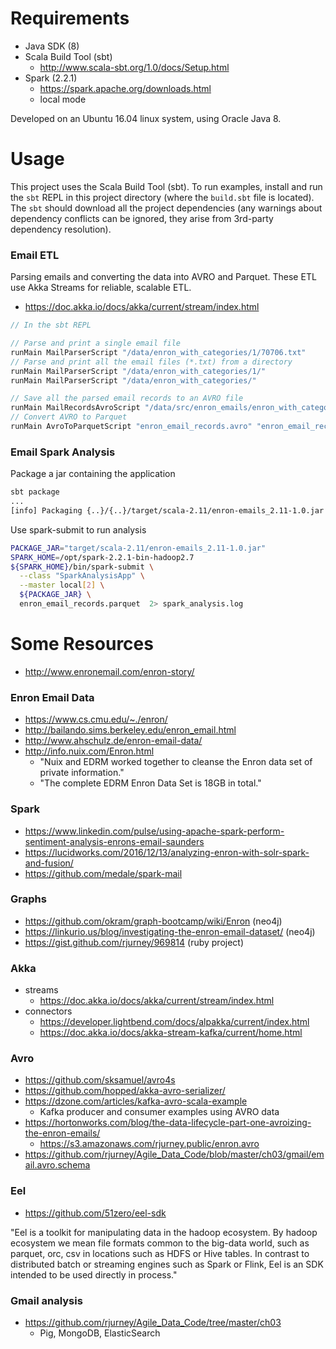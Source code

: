 
# Requirements

- Java SDK (8)
- Scala Build Tool (sbt)
  - http://www.scala-sbt.org/1.0/docs/Setup.html
- Spark (2.2.1)
  - https://spark.apache.org/downloads.html
  - local mode

Developed on an Ubuntu 16.04 linux system, using Oracle Java 8.

# Usage

This project uses the Scala Build Tool (sbt).  To run examples, install and run the `sbt` REPL in this project
directory (where the `build.sbt` file is located).  The `sbt` should download all the project dependencies (any
warnings about dependency conflicts can be ignored, they arise from 3rd-party dependency resolution).

### Email ETL

Parsing emails and converting the data into AVRO and Parquet.  These ETL use Akka Streams for reliable, scalable ETL.
- https://doc.akka.io/docs/akka/current/stream/index.html

```scala
// In the sbt REPL

// Parse and print a single email file
runMain MailParserScript "/data/enron_with_categories/1/70706.txt"
// Parse and print all the email files (*.txt) from a directory
runMain MailParserScript "/data/enron_with_categories/1/"
runMain MailParserScript "/data/enron_with_categories/"

// Save all the parsed email records to an AVRO file
runMain MailRecordsAvroScript "/data/src/enron_emails/enron_with_categories"
// Convert AVRO to Parquet
runMain AvroToParquetScript "enron_email_records.avro" "enron_email_records.parquet"
```

### Email Spark Analysis

Package a jar containing the application

```bash
sbt package
...
[info] Packaging {..}/{..}/target/scala-2.11/enron-emails_2.11-1.0.jar
```

Use spark-submit to run analysis
```bash
PACKAGE_JAR="target/scala-2.11/enron-emails_2.11-1.0.jar"
SPARK_HOME=/opt/spark-2.2.1-bin-hadoop2.7
${SPARK_HOME}/bin/spark-submit \
  --class "SparkAnalysisApp" \
  --master local[2] \
  ${PACKAGE_JAR} \
  enron_email_records.parquet  2> spark_analysis.log
```


# Some Resources

- http://www.enronemail.com/enron-story/

### Enron Email Data

- https://www.cs.cmu.edu/~./enron/
- http://bailando.sims.berkeley.edu/enron_email.html
- http://www.ahschulz.de/enron-email-data/
- http://info.nuix.com/Enron.html
  - "Nuix and EDRM worked together to cleanse the Enron data set of private information."
  - "The complete EDRM Enron Data Set is 18GB in total."
  
### Spark

- https://www.linkedin.com/pulse/using-apache-spark-perform-sentiment-analysis-enrons-email-saunders
- https://lucidworks.com/2016/12/13/analyzing-enron-with-solr-spark-and-fusion/
- https://github.com/medale/spark-mail

### Graphs

- https://github.com/okram/graph-bootcamp/wiki/Enron (neo4j)
- https://linkurio.us/blog/investigating-the-enron-email-dataset/ (neo4j)
- https://gist.github.com/rjurney/969814 (ruby project)

### Akka

- streams
  - https://doc.akka.io/docs/akka/current/stream/index.html
- connectors
  - https://developer.lightbend.com/docs/alpakka/current/index.html
  - https://doc.akka.io/docs/akka-stream-kafka/current/home.html
  
### Avro

- https://github.com/sksamuel/avro4s
- https://github.com/hopped/akka-avro-serializer/
- https://dzone.com/articles/kafka-avro-scala-example
  - Kafka producer and consumer examples using AVRO data
- https://hortonworks.com/blog/the-data-lifecycle-part-one-avroizing-the-enron-emails/
  - https://s3.amazonaws.com/rjurney.public/enron.avro
- https://github.com/rjurney/Agile_Data_Code/blob/master/ch03/gmail/email.avro.schema

### Eel

- https://github.com/51zero/eel-sdk

"Eel is a toolkit for manipulating data in the hadoop ecosystem. By hadoop ecosystem we mean
file formats common to the big-data world, such as parquet, orc, csv in locations such as HDFS
or Hive tables. In contrast to distributed batch or streaming engines such as Spark or Flink,
Eel is an SDK intended to be used directly in process."

### Gmail analysis

- https://github.com/rjurney/Agile_Data_Code/tree/master/ch03
  - Pig, MongoDB, ElasticSearch
